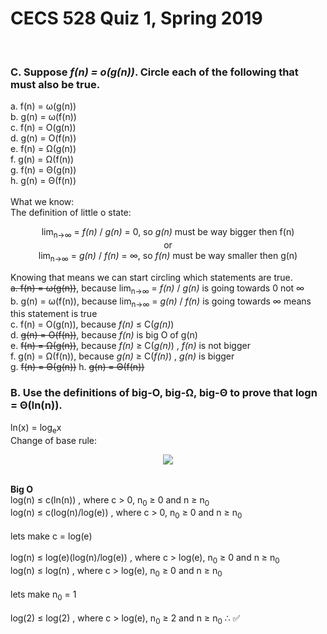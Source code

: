 # CECS 528 Quiz 1, Spring 2019
<br>

### C. Suppose <i>f(n) = o(g(n))</i>. Circle each of the following that must also be true.<br> 
a. f(n) = ω(g(n))<br>
b. g(n) = ω(f(n))<br>
c. f(n) = O(g(n))<br>
d. g(n) = O(f(n))<br>
e. f(n) = Ω(g(n))<br>
f. g(n) = Ω(f(n))<br>
g. f(n) = Θ(g(n))<br>
h. g(n) = Θ(f(n))<br><br>
What we know:<br>
The definition of little o state: 
<p align="center">
lim<sub>n->∞</sub> = <i>f(n)</i> / <i>g(n)</i> = 0, so <i>g(n)</i> must be way bigger then f(n)<br>or<br>
lim<sub>n->∞</sub> = <i>g(n)</i> / <i>f(n)</i> = ∞, so <i>f(n)</i> must be way smaller then g(n)<br>
</p>
Knowing that means we can start circling which statements are true.<br>
<strike>a. f(n) = ω(g(n))</strike>, because lim<sub>n->∞</sub> = <i>f(n)</i> / <i>g(n)</i> is going towards 0 not ∞<br>
b. g(n) = ω(f(n)), because lim<sub>n->∞</sub> = <i>g(n)</i> / <i>f(n)</i> is going towards ∞  means this statement is true<br>
c. f(n) = O(g(n)), because <i>f(n)</i> &#8804; C(<i>g(n)</i>)<br>
d. <strike>g(n) = O(f(n))</strike>, because <i>f(n)</i> is big O of g(n)<br>
e. <strike>f(n) = Ω(g(n))</strike>, because <i>f(n)</i> &#8805; C(<i>g(n)</i>) , <i>f(n)</i> is not bigger<br>
f. g(n) = Ω(f(n)), because <i>g(n)</i> &#8805; C(<i>f(n)</i>) , <i>g(n)</i> is bigger<br>
g. <strike>f(n) = Θ(g(n))</strike>
h. <strike>g(n) = Θ(f(n))</strike>

### B. Use the definitions of big-O, big-Ω, big-Θ to prove that logn = Θ(ln(n)).<br>
ln(x) = log<sub>e</sub>x<br>
Change of base rule:
<p align="center">
  <img src="https://user-images.githubusercontent.com/13907836/52514823-19ef1d80-2bca-11e9-81b9-020ccddb8434.png">
</p><br>
<b>Big O</b><br>
log(n) &#8804; c(ln(n)) , where c > 0, n<sub>0</sub> &#8805; 0 and n &#8805; n<sub>0</sub><br>
log(n) &#8804; c(log(n)/log(e)) , where c > 0, n<sub>0</sub> &#8805; 0 and n &#8805; n<sub>0</sub><br><br>
lets make c = log(e)<br><br>
log(n) &#8804; log(e)(log(n)/log(e)) , where c > log(e), n<sub>0</sub> &#8805; 0 and n &#8805; n<sub>0</sub><br>
log(n) &#8804; log(n) , where c > log(e), n<sub>0</sub> &#8805; 0 and n &#8805; n<sub>0</sub><br><br>
lets make n<sub>0</sub> = 1<br><br>
log(2) &#8804; log(2) , where c > log(e), n<sub>0</sub> &#8805; 2 and n &#8805; n<sub>0</sub> &#8756; &#9989;<br>
